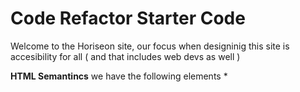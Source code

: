 # Code Refactor Starter Code
Welcome to the Horiseon site, our focus when designinig this site is accesibility for all ( and that includes web devs as well )

**HTML Semantincs**
we have the following elements
*<header>


